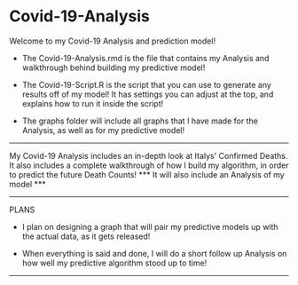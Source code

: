# Covid-19-Analysis

Welcome to my Covid-19 Analysis and prediction model!

* The Covid-19-Analysis.rmd is the file that contains my Analysis and walkthrough behind building my predictive model!

* The Covid-19-Script.R is the script that you can use to generate any results off of my model! It has settings you can adjust at the top, and explains how to run it inside the script!

* The graphs folder will include all graphs that I have made for the Analysis, as well as for my predictive model!

***************
My Covid-19 Analysis includes an in-depth look at Italys' Confirmed Deaths. It also includes a complete walkthrough of how I build my algorithm, in order to predict the future Death Counts! 
      *** It will also include an Analysis of my model ***
      

******* 
PLANS

* I plan on designing a graph that will pair my predictive models up with the actual data, as it gets released!

* When everything is said and done, I will do a short follow up Analysis on how well my predictive algorithm stood up to time!
*******
